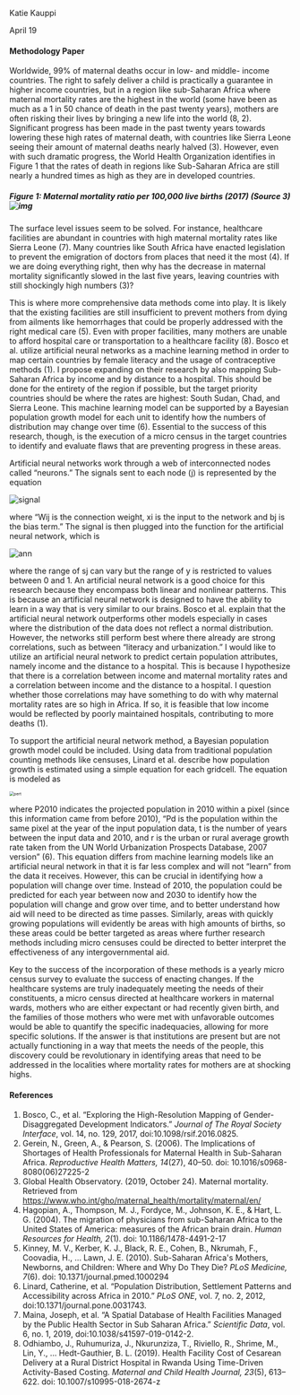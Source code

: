 Katie Kauppi

April 19

#### Methodology Paper ####

Worldwide, 99% of maternal deaths occur in low- and middle- income countries. The right to safely deliver a child is practically a guarantee in higher income countries, but in a region like sub-Saharan Africa where maternal mortality rates are the highest in the world (some have been as much as a 1 in 50 chance of death in the past twenty years), mothers are often risking their lives by bringing a new life into the world (8, 2). Significant progress has been made in the past twenty years towards lowering these high rates of maternal death, with countries like Sierra Leone seeing their amount of maternal deaths nearly halved (3). However, even with such dramatic progress, the World Health Organization identifies in Figure 1 that the rates of death in regions like Sub-Saharan Africa are still nearly a hundred times as high as they are in developed countries. 

##### Figure 1: Maternal mortality ratio per 100,000 live births (2017) (Source 3)![img](https://lh3.googleusercontent.com/bpB-bYxyZu_WzRnEGOKl8Ys09WG5NDASUYnj_F9FvYpWH-U4n6396B-jSc65TnCiT6tYWAjcZHHdwjqhaV3vvsyvbFcpWQGTQRXwDAipb8L7BRH6UPwoZWzZj6HUOCxIwTT85uH1)

The surface level issues seem to be solved. For instance, healthcare facilities are abundant in countries with high maternal mortality rates like Sierra Leone (7). Many countries like South Africa have enacted legislation to prevent the emigration of doctors from places that need it the most (4). If we are doing everything right, then why has the decrease in maternal mortality significantly slowed in the last five years, leaving countries with still shockingly high numbers (3)?

This is where more comprehensive data methods come into play. It is likely that the existing facilities are still insufficient to prevent mothers from dying from ailments like hemorrhages that could be properly addressed with the right medical care (5). Even with proper facilities, many mothers are unable to afford hospital care or transportation to a healthcare facility (8). Bosco et al. utilize artificial neural networks as a machine learning method in order to map certain countries by female literacy and the usage of contraceptive methods (1). I propose expanding on their research by also mapping Sub-Saharan Africa by income and by distance to a hospital. This should be done for the entirety of the region if possible, but the target priority countries should be where the rates are highest: South Sudan, Chad, and Sierra Leone. This machine learning model can be supported by a Bayesian population growth model for each unit to identify how the numbers of distribution may change over time (6). Essential to the success of this research, though, is the execution of a micro census in the target countries to identify and evaluate flaws that are preventing progress in these areas.

Artificial neural networks work through a web of interconnected nodes called “neurons.” The signals sent to each node (j) is represented by the equation

![signal](/Users/katiekauppi/Desktop/signal.png)

where “Wij is the connection weight, xi is the input to the network and bj is the bias term.” The signal is then plugged into the function for the artificial neural network, which is

![ann](/Users/katiekauppi/Desktop/ann.png)

where the range of sj can vary but the range of y is restricted to values between 0 and 1. An artificial neural network is a good choice for this research because they encompass both linear and nonlinear patterns. This is because an artificial neural network is designed to have the ability to learn in a way that is very similar to our brains. Bosco et al. explain that the artificial neural network outperforms other models especially in cases where the distribution of the data does not reflect a normal distribution. However, the networks still perform best where there already are strong correlations, such as between “literacy and urbanization.” I would like to utilize an artificial neural network to predict certain population attributes, namely income and the distance to a hospital. This is because I hypothesize that there is a correlation between income and maternal mortality rates and a correlation between income and the distance to a hospital. I question whether those correlations may have something to do with why maternal mortality rates are so high in Africa. If so, it is feasible that low income would be reflected by poorly maintained hospitals, contributing to more deaths (1).

To support the artificial neural network method, a Bayesian population growth model could be included. Using data from traditional population counting methods like censuses, Linard et al. describe how population growth is estimated using a simple equation for each gridcell. The equation is modeled as

<img src="/Users/katiekauppi/Desktop/pert.png" alt="pert" style="zoom:50%;" />

where P2010 indicates the projected population in 2010 within a pixel (since this information came from before 2010), “Pd is the population within the same pixel at the year of the input population data, t is the number of years between the input data and 2010, and r is the urban or rural average growth rate taken from the UN World Urbanization Prospects Database, 2007 version” (6). This equation differs from machine learning models like an artificial neural network in that it is far less complex and will not “learn” from the data it receives. However, this can be crucial in identifying how a population will change over time. Instead of 2010, the population could be predicted for each year between now and 2030 to identify how the population will change and grow over time, and to better understand how aid will need to be directed as time passes. Similarly, areas with quickly growing populations will evidently be areas with high amounts of births, so these areas could be better targeted as areas where further research methods including micro censuses could be directed to better interpret the effectiveness of any intergovernmental aid. 

Key to the success of the incorporation of these methods is a yearly micro census survey to evaluate the success of enacting changes. If the healthcare systems are truly inadequately meeting the needs of their constituents, a micro census directed at healthcare workers in maternal wards, mothers who are either expectant or had recently given birth, and the families of those mothers who were met with unfavorable outcomes would be able to quantify the specific inadequacies, allowing for more specific solutions. If the answer is that institutions are present but are not actually functioning in a way that meets the needs of the people, this discovery could be revolutionary in identifying areas that need to be addressed in the localities where mortality rates for mothers are at shocking highs.

#### References #### 

1. Bosco, C., et al. “Exploring the High-Resolution Mapping of Gender-Disaggregated Development Indicators.” *Journal of The Royal Society Interface*, vol. 14, no. 129, 2017, doi:10.1098/rsif.2016.0825.
2. Gerein, N., Green, A., & Pearson, S. (2006). The Implications of Shortages of Health Professionals for Maternal Health in Sub-Saharan Africa. *Reproductive Health Matters, 14*(27), 40–50. doi: 10.1016/s0968-8080(06)27225-2
3. Global Health Observatory. (2019, October 24). Maternal mortality. Retrieved from https://www.who.int/gho/maternal_health/mortality/maternal/en/
4. Hagopian, A., Thompson, M. J., Fordyce, M., Johnson, K. E., & Hart, L. G. (2004). The migration of physicians from sub-Saharan Africa to the United States of America: measures of the African brain drain. *Human Resources for Health, 2*(1). doi: 10.1186/1478-4491-2-17
5. Kinney, M. V., Kerber, K. J., Black, R. E., Cohen, B., Nkrumah, F., Coovadia, H., … Lawn, J. E. (2010). Sub-Saharan Africa's Mothers, Newborns, and Children: Where and Why Do They Die? *PLoS Medicine, 7*(6). doi: 10.1371/journal.pmed.1000294
6. Linard, Catherine, et al. “Population Distribution, Settlement Patterns and Accessibility across Africa in 2010.” *PLoS ONE*, vol. 7, no. 2, 2012, doi:10.1371/journal.pone.0031743.
7. Maina, Joseph, et al. “A Spatial Database of Health Facilities Managed by the Public Health Sector in Sub Saharan Africa.” *Scientific Data*, vol. 6, no. 1, 2019, doi:10.1038/s41597-019-0142-2.
8. Odhiambo, J., Ruhumuriza, J., Nkurunziza, T., Riviello, R., Shrime, M., Lin, Y., … Hedt-Gauthier, B. L. (2019). Health Facility Cost of Cesarean Delivery at a Rural District Hospital in Rwanda Using Time-Driven Activity-Based Costing. *Maternal and Child Health Journal, 23*(5), 613–622. doi: 10.1007/s10995-018-2674-z